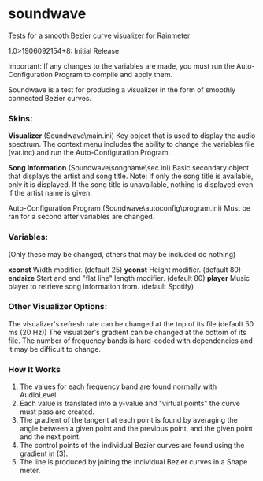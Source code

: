 # soundwave
Tests for a smooth Bezier curve visualizer for Rainmeter

1.0>1906092154+8: Initial Release

Important: If any changes to the variables are made, you must run the Auto-Configuration Program to compile and apply them.

Soundwave is a test for producing a visualizer in the form of smoothly connected Bezier curves.

### Skins:
**Visualizer** (Soundwave\main.ini)
Key object that is used to display the audio spectrum. The context menu includes the ability to change the variables file (var.inc) and run the Auto-Configuration Program.

**Song Information** (Soundwave\songname\sec.ini)
Basic secondary object that displays the artist and song title.
Note: If only the song title is available, only it is displayed. If the song title is unavailable, nothing is displayed even if the artist name is given.

Auto-Configuration Program (Soundwave\autoconfig\program.ini)
Must be ran for a second after variables are changed.

### Variables:
(Only these may be changed, others that may be included do nothing)

**xconst** Width modifier. (default 25)
**yconst** Height modifier. (default 80)
**endsize** Start and end "flat line" length modifier. (default 80)
**player** Music player to retrieve song information from. (default Spotify)

### Other Visualizer Options:
The visualizer's refresh rate can be changed at the top of its file (default 50 ms (20 Hz))
The visualizer's gradient can be changed at the bottom of its file.
The number of frequency bands is hard-coded with dependencies and it may be difficult to change.

### How It Works
1. The values for each frequency band are found normally with AudioLevel.
2. Each value is translated into a y-value and "virtual points" the curve must pass are created.
3. The gradient of the tangent at each point is found by averaging the angle between a given point and the previous point, and the given point and the next point.
4. The control points of the individual Bezier curves are found using the gradient in (3).
5. The line is produced by joining the individual Bezier curves in a Shape meter.
